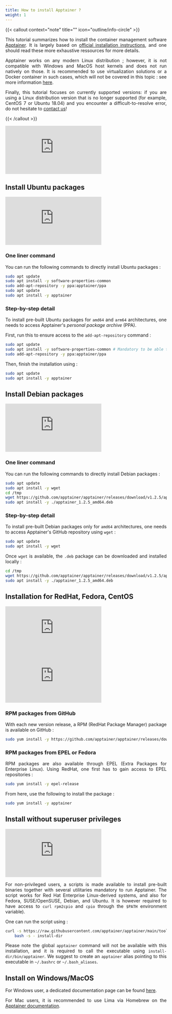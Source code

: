 ```yaml
---
title: How to install Apptainer ?
weight: 1
---
```


<div align="justify">

{{< callout context="note" title="" icon="outline/info-circle" >}}

This tutorial summarizes how to install the container management software [Apptainer](https://apptainer.org/). It is largely based on [official installation instructions](https://apptainer.org/docs/admin/1.2/installation.html#install-from-pre-built-packages), and one should read these more exhaustive ressources for more details.

Apptainer works on any modern Linux distribution ; however, it is not compatible with Windows and MacOS host kernels and does not run natively on those. It is recommended to use virtualization solutions or a Docker container in such cases, which will not be covered in this topic : see more information [here](https://apptainer.org/docs/admin/1.2/installation.html#installation-on-windows-or-mac).

Finally, this tutorial focuses on currently supported versions: if you are using a Linux distribution version that is no longer supported (for example, CentOS 7 or Ubuntu 18.04) and you encounter a difficult-to-resolve error, do not hesitate to [contact us](/en/documentation/use/ask-help)!

{{< /callout >}}

<iframe class="tuto-video" src="https://www.youtube.com/embed/0mDywp6CN30?si=ZbQDcgUXYLG1XuaU&cc_lang_pref=en&cc_load_policy=1" title="YouTube video player" frameborder="0" allow="accelerometer; autoplay; clipboard-write; encrypted-media; gyroscope; picture-in-picture; web-share" referrerpolicy="strict-origin-when-cross-origin" allowfullscreen></iframe>

## Install Ubuntu packages

<iframe class="tuto-video" src="https://www.youtube.com/embed/ZACVgNrc-ek?si=HfbWtXnYIOD4RYNn&cc_lang_pref=en&cc_load_policy=1" title="YouTube video player" frameborder="0" allow="accelerometer; autoplay; clipboard-write; encrypted-media; gyroscope; picture-in-picture; web-share" referrerpolicy="strict-origin-when-cross-origin" allowfullscreen></iframe>

### One liner command
You can run the following commands to directly install Ubuntu packages :

```bash
sudo apt update
sudo apt install -y software-properties-common
sudo add-apt-repository -y ppa:apptainer/ppa
sudo apt update
sudo apt install -y apptainer
```

### Step-by-step detail
To install pre-built Ubuntu packages for `amd64` and `arm64` architectures, one needs to access Apptainer's *personal package archive* (PPA).

First, run this to ensure access to the `add-apt-repository` command :

```bash
sudo apt update
sudo apt install -y software-properties-common # Mandatory to be able to run next command
sudo add-apt-repository -y ppa:apptainer/ppa
```

Then, finish the installation using :

```bash
sudo apt update
sudo apt install -y apptainer
```

## Install Debian packages

<iframe class="tuto-video" src="https://www.youtube.com/embed/6J1iYrv9gzU?si=ITbew-euDfzvng9a&cc_lang_pref=en&cc_load_policy=1" title="YouTube video player" frameborder="0" allow="accelerometer; autoplay; clipboard-write; encrypted-media; gyroscope; picture-in-picture; web-share" referrerpolicy="strict-origin-when-cross-origin" allowfullscreen></iframe>

### One liner command
You can run the following commands to directly install Debian packages :

```bash
sudo apt update
sudo apt install -y wget
cd /tmp
wget https://github.com/apptainer/apptainer/releases/download/v1.2.5/apptainer_1.2.5_amd64.deb
sudo apt install -y ./apptainer_1.2.5_amd64.deb
```

### Step-by-step detail
To install pre-built Debian packages only for `amd64` architectures, one needs to access Apptainer's GitHub repository using `wget` :

```bash
sudo apt update
sudo apt install -y wget
```

Once  `wget` is available, the `.deb` package can be downloaded and installed locally :

```bash
cd /tmp
wget https://github.com/apptainer/apptainer/releases/download/v1.2.5/apptainer_1.2.5_amd64.deb
sudo apt install -y ./apptainer_1.2.5_amd64.deb
```

## Installation for RedHat, Fedora, CentOS

<iframe class="tuto-video" src="https://www.youtube.com/embed/OuMyAWsiDDY?si=wGEheMjehqcB8-X8&cc_lang_pref=en&cc_load_policy=1" title="YouTube video player" frameborder="0" allow="accelerometer; autoplay; clipboard-write; encrypted-media; gyroscope; picture-in-picture; web-share" referrerpolicy="strict-origin-when-cross-origin" allowfullscreen></iframe>

<iframe class="tuto-video" src="https://www.youtube.com/embed/BQXcLOYe5Hw?si=mP4gb6T4VzCqUSwB&cc_lang_pref=en&cc_load_policy=1" title="YouTube video player" frameborder="0" allow="accelerometer; autoplay; clipboard-write; encrypted-media; gyroscope; picture-in-picture; web-share" referrerpolicy="strict-origin-when-cross-origin" allowfullscreen></iframe>

### RPM packages from GitHub
With each new version release, a RPM (RedHat Package Manager) package is available on GitHub :

```bash
sudo yum install -y https://github.com/apptainer/apptainer/releases/download/v1.2.5/apptainer-1.2.5-1.x86_64.rpm
```

### RPM packages from EPEL or Fedora
RPM packages are also available through EPEL (Extra Packages for Enterprise Linux).
Using RedHat, one first has to gain access to EPEL repositories :

```bash
sudo yum install -y epel-release
```

From here, use the following to install the package :

```bash
sudo yum install -y apptainer
```

## Install without superuser privileges

<iframe class="tuto-video" src="https://www.youtube.com/embed/tAsmuzLtVZI?si=jy4qoLdFcQk0z-9J&cc_lang_pref=en&cc_load_policy=1" title="YouTube video player" frameborder="0" allow="accelerometer; autoplay; clipboard-write; encrypted-media; gyroscope; picture-in-picture; web-share" referrerpolicy="strict-origin-when-cross-origin" allowfullscreen></iframe>

For non-privileged users, a scripts is made available to install pre-built binaries together with several utilitaries mandatory to run Apptainer. The script works for Red Hat Enterprise Linux-derived systems, and also for Fedora, SUSE/OpenSUSE, Debian, and Ubuntu. It is however required to have access to `curl` `rpm2cpio` and `cpio` through the `$PATH` environment variable).

One can run the script using :

```bash
curl -s https://raw.githubusercontent.com/apptainer/apptainer/main/tools/install-unprivileged.sh | \
    bash -s - install-dir
```

Please note the global `apptainer` command will not be available with this installation, and it is required to call the executable using `install-dir/bin/apptainer`. We suggest to create an `apptainer` alias pointing to this executable in `~/.bashrc` or `~/.bash_aliases`.

## Install on Windows/MacOS

For Windows user, a dedicated documentation page can be found [here](/en/documentation/install-apptainer/apptainer-windows).

For Mac users, it is recommended to use Lima via Homebrew on the [Apptainer documentation](apptainer.org/docs/admin/main/installation.html#mac).

</div>

